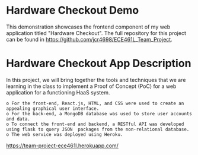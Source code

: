 # Hardware Checkout Demo

This demonstration showcases the frontend component of my web application titled "Hardware Checkout". The full repository for this project can be found in https://github.com/jcr4698/ECE461L_Team_Project.

# Hardware Checkout App Description
In this project, we will bring together the tools and techniques that we are learning in the class to implement a Proof of Concept (PoC) for a web application for a functioning HaaS system.

    o For the front-end, React.js, HTML, and CSS were used to create an appealing graphical user interface.
    o For the back-end, a MongoDB database was used to store user accounts and data.
    o To connect the front-end and backend, a RESTful API was developed using flask to query JSON  packages from the non-relational database.
    o The web service was deployed using Heroku.

https://team-project-ece461l.herokuapp.com/
